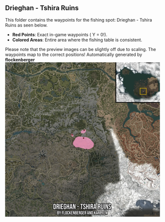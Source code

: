 ## Drieghan - Tshira Ruins
This folder contains the waypoints for the fishing spot: Drieghan - Tshira Ruins as seen below.

- **Red Points**: Exact in-game waypoints ( Y = 0!).
- **Colored Areas**: Entire area where the fishing table is consistent.

Please note that the preview images can be slightly off due to scaling. The waypoints map to the correct positions!
Automatically generated by **flockenberger**
![preview_Drieghan - Tshira Ruins](./Preview.webp)